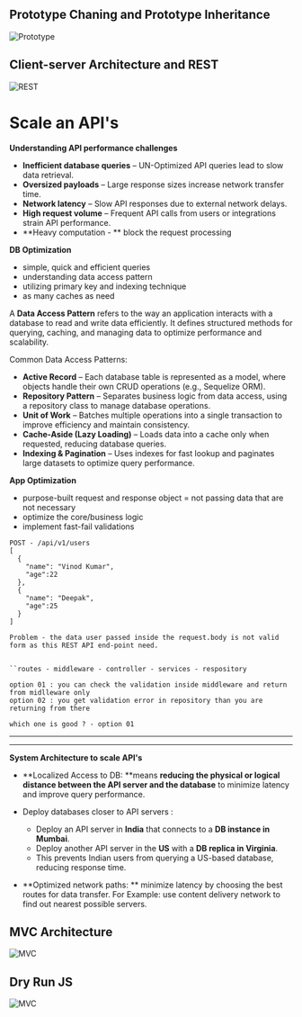 ## Prototype Chaning and Prototype Inheritance

![Prototype](/image/1.png)

## Client-server Architecture and REST

![REST](/image/2.png)

# Scale an API's

**Understanding API performance challenges**

- **Inefficient database queries** – UN-Optimized API queries lead to slow data retrieval.
- **Oversized payloads** – Large response sizes increase network transfer time.
- **Network latency** – Slow API responses due to external network delays.
- **High request volume** – Frequent API calls from users or integrations strain API performance.
- **Heavy computation - ** block the request processing

**DB Optimization**

- simple, quick and efficient queries
- understanding data access pattern
- utilizing primary key and indexing technique
- as many caches as need

A **Data Access Pattern** refers to the way an application interacts with a database to read and write data efficiently. It defines structured methods for querying, caching, and managing data to optimize performance and scalability.

Common Data Access Patterns:

- **Active Record** – Each database table is represented as a model, where objects handle their own CRUD operations (e.g., Sequelize ORM).
- **Repository Pattern** – Separates business logic from data access, using a repository class to manage database operations.
- **Unit of Work** – Batches multiple operations into a single transaction to improve efficiency and maintain consistency.
- **Cache-Aside (Lazy Loading)** – Loads data into a cache only when requested, reducing database queries.
- **Indexing & Pagination** – Uses indexes for fast lookup and paginates large datasets to optimize query performance.

**App Optimization**

- purpose-built request and response object = not passing data that are not necessary
- optimize the core/business logic
- implement fast-fail validations

```
POST - /api/v1/users
[
  {
    "name": "Vinod Kumar",
    "age":22
  },
  {
    "name": "Deepak",
    "age":25
  }
]

Problem - the data user passed inside the request.body is not valid form as this REST API end-point need.


`﻿`routes - middleware - controller - services - respository

option 01 : you can check the validation inside middleware and return from midlleware only
option 02 : you get validation error in repository than you are returning from there

which one is good ? - option 01

```

---

---

**System Architecture to scale API's**

- **Localized Access to DB: **means **reducing the physical or logical distance between the API server and the database** to minimize latency and improve query performance.

- Deploy databases closer to API servers :

  - Deploy an API server in **India** that connects to a **DB instance in Mumbai**.
  - Deploy another API server in the **US** with a **DB replica in Virginia**.
  - This prevents Indian users from querying a US-based database, reducing response time.

- **Optimized network paths: ** minimize latency by choosing the best routes for data transfer.
  For Example: use content delivery network to find out nearest possible servers.

## MVC Architecture

![MVC](/image/3.png)

## Dry Run JS

![MVC](/image/4.png)
